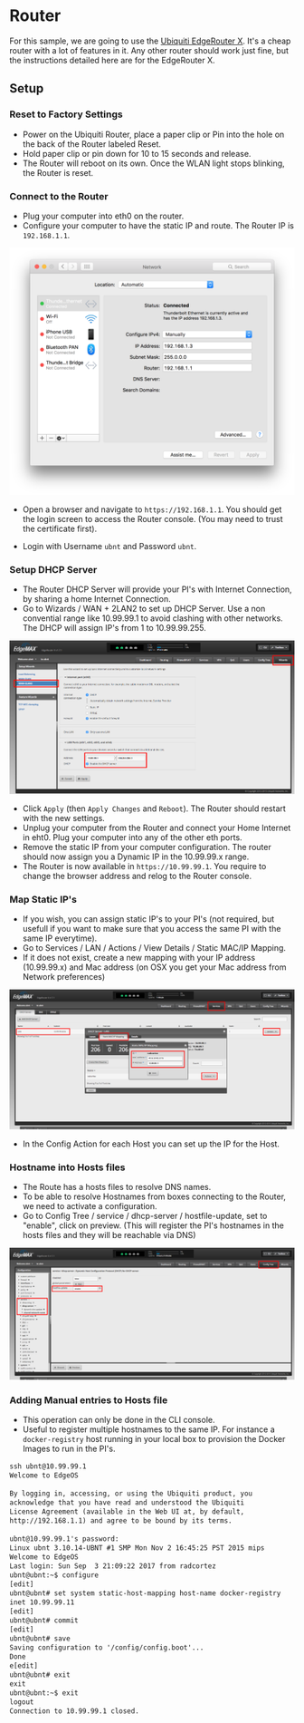 # Router

For this sample, we are going to use the [Ubiquiti EdgeRouter X](https://www.ubnt.com/edgemax/edgerouter-x/). 
It's a cheap router with a lot of features in it. Any other router should work just fine, but the instructions detailed 
here are for the EdgeRouter X.
 
## Setup

### Reset to Factory Settings
* Power on the Ubiquiti Router, place a paper clip or Pin into the hole on the back of the Router labeled Reset.
* Hold paper clip or pin down for 10 to 15 seconds and release.
* The Router will reboot on its own. Once the WLAN light stops blinking, the Router is reset.

### Connect to the Router
* Plug your computer into eth0 on the router.
* Configure your computer to have the static IP and route. The Router IP is `192.168.1.1`.

![Static IP](router-setup-01.png?raw=true)

* Open a browser and navigate to `https://192.168.1.1`. You should get the login screen to access the Router console. 
(You may need to trust the certificate first).

* Login with Username `ubnt` and Password `ubnt`.

### Setup DHCP Server
* The Router DHCP Server will provide your PI's with Internet Connection, by sharing a home Internet Connection.
* Go to Wizards / WAN + 2LAN2 to set up DHCP Server. Use a non convential range like 10.99.99.1 to avoid clashing with 
other networks. The DHCP will assign IP's from 1 to 10.99.99.255.

![WAN + 2LAN2](router-setup-02.png?raw=true)

* Click `Apply` (then `Apply Changes` and `Reboot`). The Router should restart with the new settings.
* Unplug your computer from the Router and connect your Home Internet in eht0. Plug your computer into any of the other 
eth ports.
* Remove the static IP from your computer configuration. The router should now assign you a Dynamic IP in the 
10.99.99.x range.
* The Router is now available in `https://10.99.99.1`. You require to change the browser address and relog to the Router
console.

### Map Static IP's
* If you wish, you can assign static IP's to your PI's (not required, but usefull if you want to make sure that you 
access the same PI with the same IP everytime).
* Go to Services / LAN / Actions / View Details / Static MAC/IP Mapping.
* If it does not exist, create a new mapping with your IP address (10.99.99.x) and Mac address (on OSX you get your Mac address from Network preferences)

![Map Static IP](router-setup-03.png?raw=true)

* In the Config Action for each Host you can set up the IP for the Host.

### Hostname into Hosts files
* The Route has a hosts files to resolve DNS names.
* To be able to resolve Hostnames from boxes connecting to the Router, we need to activate a configuration. 
* Go to Config Tree / service / dhcp-server / hostfile-update, set to "enable", click on preview. (This will register the PI's 
hostnames in the hosts files and they will be reachable via DNS)

![Hosts Update](router-setup-04.png?raw=true)

### Adding Manual entries to Hosts file
* This operation can only be done in the CLI console.
* Useful to register multiple hostnames to the same IP. For instance a `docker-registry` host running in your local box 
to provision the Docker Images to run in the PI's.

```
ssh ubnt@10.99.99.1
Welcome to EdgeOS

By logging in, accessing, or using the Ubiquiti product, you
acknowledge that you have read and understood the Ubiquiti
License Agreement (available in the Web UI at, by default,
http://192.168.1.1) and agree to be bound by its terms.

ubnt@10.99.99.1's password:
Linux ubnt 3.10.14-UBNT #1 SMP Mon Nov 2 16:45:25 PST 2015 mips
Welcome to EdgeOS
Last login: Sun Sep  3 21:09:22 2017 from radcortez
ubnt@ubnt:~$ configure
[edit]
ubnt@ubnt# set system static-host-mapping host-name docker-registry inet 10.99.99.11
[edit]
ubnt@ubnt# commit
[edit]
ubnt@ubnt# save
Saving configuration to '/config/config.boot'...
Done
e[edit]
ubnt@ubnt# exit
exit
ubnt@ubnt:~$ exit
logout
Connection to 10.99.99.1 closed.
```
